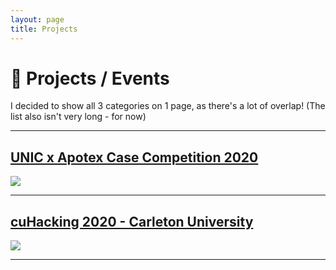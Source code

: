 ```yaml
---
layout: page
title: Projects
---
```

<h1>
  📍 Projects / Events
</h1>
<p>
  I decided to show all 3 categories on 1 page, as there's a lot of overlap! (The list also isn't very long - for now) 
</p>
<hr>

## <a href="{{ site.url }}/projects/unic">UNIC x Apotex Case Competition 2020</a> 
<a href="{{ site.url }}/projects/unic">
    <img src="{{ site.url }}/assets/unic/unic.jpg">
</a>
<hr>

## <a href="{{ site.url }}/projects/cuhacking">cuHacking 2020 - Carleton University</a> 
<a href="{{ site.url }}/projects/cuhacking">
    <img src="{{ site.url }}/assets\cuHacking\cuhacking1.jpg">
</a>
<hr>